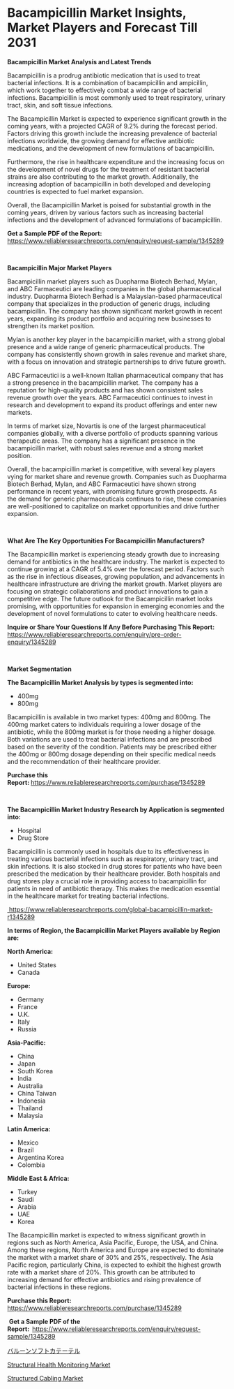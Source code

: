 <p><h1>Bacampicillin Market Insights, Market Players and Forecast Till 2031</h1></p><p><strong>Bacampicillin Market Analysis and Latest Trends</strong></p>
<p><p>Bacampicillin is a prodrug antibiotic medication that is used to treat bacterial infections. It is a combination of bacampicillin and ampicillin, which work together to effectively combat a wide range of bacterial infections. Bacampicillin is most commonly used to treat respiratory, urinary tract, skin, and soft tissue infections.</p><p>The Bacampicillin Market is expected to experience significant growth in the coming years, with a projected CAGR of 9.2% during the forecast period. Factors driving this growth include the increasing prevalence of bacterial infections worldwide, the growing demand for effective antibiotic medications, and the development of new formulations of bacampicillin.</p><p>Furthermore, the rise in healthcare expenditure and the increasing focus on the development of novel drugs for the treatment of resistant bacterial strains are also contributing to the market growth. Additionally, the increasing adoption of bacampicillin in both developed and developing countries is expected to fuel market expansion.</p><p>Overall, the Bacampicillin Market is poised for substantial growth in the coming years, driven by various factors such as increasing bacterial infections and the development of advanced formulations of bacampicillin.</p></p>
<p><strong>Get a Sample PDF of the Report:&nbsp;</strong> <a href="https://www.reliableresearchreports.com/enquiry/request-sample/1345289">https://www.reliableresearchreports.com/enquiry/request-sample/1345289</a></p>
<p>&nbsp;</p>
<p><strong>Bacampicillin Major Market Players</strong></p>
<p><p>Bacampicillin market players such as Duopharma Biotech Berhad, Mylan, and ABC Farmaceutici are leading companies in the global pharmaceutical industry. Duopharma Biotech Berhad is a Malaysian-based pharmaceutical company that specializes in the production of generic drugs, including bacampicillin. The company has shown significant market growth in recent years, expanding its product portfolio and acquiring new businesses to strengthen its market position.</p><p>Mylan is another key player in the bacampicillin market, with a strong global presence and a wide range of generic pharmaceutical products. The company has consistently shown growth in sales revenue and market share, with a focus on innovation and strategic partnerships to drive future growth.</p><p>ABC Farmaceutici is a well-known Italian pharmaceutical company that has a strong presence in the bacampicillin market. The company has a reputation for high-quality products and has shown consistent sales revenue growth over the years. ABC Farmaceutici continues to invest in research and development to expand its product offerings and enter new markets.</p><p>In terms of market size, Novartis is one of the largest pharmaceutical companies globally, with a diverse portfolio of products spanning various therapeutic areas. The company has a significant presence in the bacampicillin market, with robust sales revenue and a strong market position.</p><p>Overall, the bacampicillin market is competitive, with several key players vying for market share and revenue growth. Companies such as Duopharma Biotech Berhad, Mylan, and ABC Farmaceutici have shown strong performance in recent years, with promising future growth prospects. As the demand for generic pharmaceuticals continues to rise, these companies are well-positioned to capitalize on market opportunities and drive further expansion.</p></p>
<p>&nbsp;</p>
<p><strong>What Are The Key Opportunities For Bacampicillin Manufacturers?</strong></p>
<p><p>The Bacampicillin market is experiencing steady growth due to increasing demand for antibiotics in the healthcare industry. The market is expected to continue growing at a CAGR of 5.4% over the forecast period. Factors such as the rise in infectious diseases, growing population, and advancements in healthcare infrastructure are driving the market growth. Market players are focusing on strategic collaborations and product innovations to gain a competitive edge. The future outlook for the Bacampicillin market looks promising, with opportunities for expansion in emerging economies and the development of novel formulations to cater to evolving healthcare needs.</p></p>
<p><strong>Inquire or Share Your Questions If Any Before Purchasing This Report:</strong> <a href="https://www.reliableresearchreports.com/enquiry/pre-order-enquiry/1345289">https://www.reliableresearchreports.com/enquiry/pre-order-enquiry/1345289</a></p>
<p>&nbsp;</p>
<p><strong>Market Segmentation</strong></p>
<p><strong>The Bacampicillin Market Analysis by types is segmented into:</strong></p>
<p><ul><li>400mg</li><li>800mg</li></ul></p>
<p><p>Bacampicillin is available in two market types: 400mg and 800mg. The 400mg market caters to individuals requiring a lower dosage of the antibiotic, while the 800mg market is for those needing a higher dosage. Both variations are used to treat bacterial infections and are prescribed based on the severity of the condition. Patients may be prescribed either the 400mg or 800mg dosage depending on their specific medical needs and the recommendation of their healthcare provider.</p></p>
<p><strong>Purchase this Report:&nbsp;</strong><a href="https://www.reliableresearchreports.com/purchase/1345289">https://www.reliableresearchreports.com/purchase/1345289</a></p>
<p>&nbsp;</p>
<p><strong>The Bacampicillin Market Industry Research by Application is segmented into:</strong></p>
<p><ul><li>Hospital</li><li>Drug Store</li></ul></p>
<p><p>Bacampicillin is commonly used in hospitals due to its effectiveness in treating various bacterial infections such as respiratory, urinary tract, and skin infections. It is also stocked in drug stores for patients who have been prescribed the medication by their healthcare provider. Both hospitals and drug stores play a crucial role in providing access to bacampicillin for patients in need of antibiotic therapy. This makes the medication essential in the healthcare market for treating bacterial infections.</p></p>
<p><a href="https://www.reliableresearchreports.com/global-bacampicillin-market-r1345289">&nbsp;https://www.reliableresearchreports.com/global-bacampicillin-market-r1345289</a></p>
<p><strong>In terms of Region, the Bacampicillin Market Players available by Region are:</strong></p>
<p>
    <p> <strong> North America: </strong>
        <ul>
            <li>United States</li>
            <li>Canada</li>
        </ul>
        </p> 
    <p> <strong> Europe: </strong>
        <ul>
            <li>Germany</li>
            <li>France</li>
            <li>U.K.</li>
            <li>Italy</li>
            <li>Russia</li>
        </ul>
        </p> 
    <p> <strong> Asia-Pacific: </strong>
        <ul>
            <li>China</li>
            <li>Japan</li>
            <li>South Korea</li>
            <li>India</li>
            <li>Australia</li>
            <li>China Taiwan</li>
            <li>Indonesia</li>
            <li>Thailand</li>
            <li>Malaysia</li>
        </ul>
        </p> 
    <p> <strong> Latin America: </strong>
        <ul>
            <li>Mexico</li>
            <li>Brazil</li>
            <li>Argentina Korea</li>
            <li>Colombia</li>
        </ul>
        </p> 
    <p> <strong> Middle East & Africa: </strong>
        <ul>
            <li>Turkey</li>
            <li>Saudi</li>
            <li>Arabia</li>
            <li>UAE</li>
            <li>Korea</li>
        </ul>
    </p>
    </p>
<p><p>The Bacampicillin market is expected to witness significant growth in regions such as North America, Asia Pacific, Europe, the USA, and China. Among these regions, North America and Europe are expected to dominate the market with a market share of 30% and 25%, respectively. The Asia Pacific region, particularly China, is expected to exhibit the highest growth rate with a market share of 20%. This growth can be attributed to increasing demand for effective antibiotics and rising prevalence of bacterial infections in these regions.</p></p>
<p><strong>Purchase this Report: </strong><a href="https://www.reliableresearchreports.com/purchase/1345289">https://www.reliableresearchreports.com/purchase/1345289</a></p>
<p>&nbsp;<strong>Get a Sample PDF of the Report:&nbsp;&nbsp;</strong><a href="https://www.reliableresearchreports.com/enquiry/request-sample/1345289">https://www.reliableresearchreports.com/enquiry/request-sample/1345289</a></p>
<p><strong></strong></p>
<p><p><a href="https://github.com/KaydenJohns1964/Market-Research-Report-List-2/blob/main/5969436177865.md">バルーンソフトカテーテル</a></p><p><a href="https://github.com/HenrietteMills1/Market-Research-Report-List-1/blob/main/structural-health-monitoring-market.md">Structural Health Monitoring Market</a></p><p><a href="https://github.com/alexxisgm/Market-Research-Report-List-1/blob/main/structured-cabling-market.md">Structured Cabling Market</a></p></p>